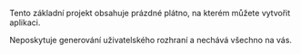 ﻿Tento základní projekt obsahuje prázdné plátno, na kterém můžete vytvořit aplikaci.

Neposkytuje generování uživatelského rozhraní a nechává všechno na vás.
